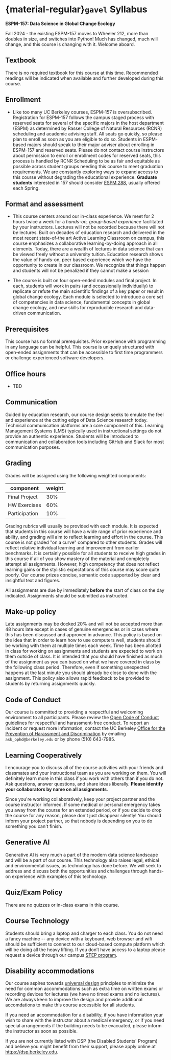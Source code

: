 #  {material-regular}`gavel` Syllabus

**ESPM-157: Data Science in Global Change Ecology**

Fall 2024 - the existing ESPM-157 moves to Wheeler 212, more than doubles in size, and switches into Python! Much has changed, much will change, and this course is changing with it.  Welcome aboard.


## Textbook

There is no required textbook for this course at this time.  Recommended readings will be indicated when available and further developed during this course.

## Enrollment

+ Like too many UC Berkeley courses, ESPM-157 is oversubscribed. Registration for ESPM-157 follows the campus staged process with reserved seats for several of the specific majors in the host department (ESPM) as determined by Rasser College of Natural Resources (RCNR) scheduling and academic advising staff. All seats go quickly, so please plan to enroll as soon as you are eligible to do so. Students in ESPM-based majors should speak to their major adviser about enrolling in ESPM-157 and reserved seats.  Please do not contact course instructors about permission to enroll or enrollment codes for reserved seats, this process is handled by RCNR Scheduling to be as fair and equitable as possible across student groups needing this course to meet graduation requirements.  We are constantly exploring ways to expand access to this course without degrading the educational experience. **Graduate students** interested in 157 should consider [ESPM 288](https://espm-288.carlboettiger.info), usually offered each Spring.

## Format and assessment

+ This course centers around our in-class experience. We meet for 2 hours twice a week for a _hands-on, group-based experience_ facilitated by your instructors. Lectures will not be recorded because there will not _be_ lectures. Built on decades of education research and delivered in the most recent state-of-the art Active Learning Classroom on campus, this course emphasizes a collaborative learning-by-doing approach in all elements. Today, there are a wealth of lectures in data science that can be viewed freely without a university tuition. Education research shows the value of hands-on, peer based experience which we have the opportunity to create in our classroom. We recognize that things happen and students will not be penalized if they cannot make a session

+ The course is built on four open-ended modules and final project.  In each, students will work in pairs (and occassionally individually) to replicate or refute the main scientific findings of a key paper or result in global change ecology.  Each module is selected to introduce a core set of competencies in data science, fundamental concepts in global change ecology, and new skills for reproducible research and data-driven communication.

## Prerequisites

This course has no formal prerequisites. Prior experience with programming in any language can be helpful. This course is uniquely structured with open-ended assignments that can be accessible to first time programmers or challenge experienced software developers. 

## Office hours

+ TBD

## Communication

Guided by education research, our course design seeks to emulate the feel and experience at the cutting edge of Data Science research today. Technical communication platforms are a core component of this. Learning Management Systems (LMS) typically used in instructional settings do not provide an authentic experience. Students will be introduced to communication and collaboration tools including GitHub and Slack for most communication purposes.

## Grading

Grades will be assigned using the following weighted components:

component      | weight   
---------------|-----
Final Project  | 30% 
HW Exercises   | 60% 
Participation  | 10% 

Grading rubrics will usually be provided with each module. 
It is expected that students in this course will have a wide range of prior experience
and ability, and grading will aim to reflect learning and effort in the course.
This course is not graded "on a curve" compared to other students.
Grades will reflect relative individual learning and improvement from earlier benchmarks.
It is certainly possible for all students to receive high grades in this course
if all of you show mastery of the material and completely attempt all assignments.
However, high competency that does not reflect learning gains or the stylistic expectations of this
course may score quite poorly. Our course prizes concise, semantic code supported by clear
and insightful text and figures.

All assignments are due by immediately **before** the start of class on the day indicated. Assignments should be submitted as instructed.

## Make-up policy

Late assignments may be docked 20% and will not be accepted more than 48
hours late except in cases of genuine emergencies
or in cases where this has been discussed and approved in
advance. This policy is based on the idea that in order to learn how to
use computers well, students should be working with them at multiple times
each week. Time has been allotted in class for working on assignments and
students are expected to work on them outside of class. It is intended
that you should have finished as much of the assignment as you can based
on what we have covered in class by the following class period. Therefore,
even if something unexpected happens at the last minute you should already
be close to done with the assignment. This policy also allows rapid
feedback to be provided to students by returning assignments quickly.


## Code of Conduct

Our course is committed to providing a respectful and welcoming 
environment to all participants.  Please review the 
[Open Code of Conduct](http://todogroup.org/opencodeofconduct/)
guidelines for respectful and harassment-free conduct. To report
an incident or request more information, contact the UC Berkeley
[Office for the Prevention of Harassment and Discrimination](https://ophd.berkeley.edu) by emailing `ask_ophd@berkeley.edu` or by phone (510) 643-7985.

## Learning Cooperatively

I encourage you to discuss all of the course activities with your friends
and classmates and your instructional team as you are working on them. 
You will definitely learn more
in this class if you work with others than if you do not. Ask questions,
answer questions, and share ideas liberally. __Please identify your
collaborators by name on all assignments__.

Since you're working collaboratively, keep your project partner and the
course instructor informed. If some medical or personal emergency takes
you away from the course for an extended period, or if you decide to drop
the course for any reason, please don't just disappear silently! You
should inform your project partner, so that nobody is depending on you
to do something you can't finish.

## Generative AI

Generative AI is very much a part of the modern data science landscape and 
will be a part of our course.  This technology also raises legal, ethical
and environmental issues, as technology has done before. We will seek to 
address and discuss both the opportunities and challenges through hands-on
experience with examples of this technology. 

<!--
This course will explore not
only how generative AI can assist (and fail) in programming tasks, but how
we can run language models ourselves and build th into applications safely
and reliably.
-->


## Quiz/Exam Policy

There are no quizzes or in-class exams in this course.


## Course Technology

Students should bring a laptop and charger to each class. You do not need a
fancy machine -- any device with a keyboard, web browser and wifi should be sufficient
to connect to our cloud-based compute platform which will be doing all the heavy lifting.
If you don’t have access to a laptop please request a device through our campus [STEP program](https://studenttech.berkeley.edu/step).


## Disability accommodations

Our course aspires towards [universal design](https://en.wikipedia.org/wiki/Universal_Design_for_Learning)
principles to minimize the need for common accommodations such as extra time on written exams or
recording devices for lectures (we have no timed exams and no lectures).
We are always keen to improve the design and provide additional accomdations to make this course accessible for all students.  

If you need an accommodation for a disability, if you have information your wish to share with 
the instructor about a medical emergency,
or if you need special arrangements if the building needs to be evacuated, please inform the 
instructor as soon as possible.

If you are not currently listed with DSP (the Disabled Students' Program) and believe you might 
benefit from their support, please apply online at https://dsp.berkeley.edu.



